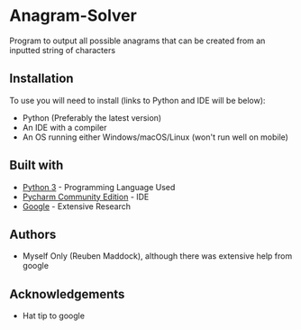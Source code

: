 # Anagram-Solver
Program to output all possible anagrams that can be created from an inputted string of characters

## Installation
To use you will need to install (links to Python and IDE will be below):
- Python (Preferably the latest version)
- An IDE with a compiler
- An OS running either Windows/macOS/Linux (won't run well on mobile)

## Built with
- [Python 3](https://www.python.org/downloads/) - Programming Language Used
- [Pycharm Community Edition](https://www.jetbrains.com/pycharm/download/#section=windows) - IDE
- [Google](google.com) - Extensive Research

## Authors
- Myself Only (Reuben Maddock), although there was extensive help from google

## Acknowledgements
- Hat tip to google

